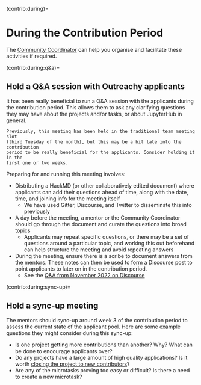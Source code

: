 (contrib:during)=
# During the Contribution Period

The [Community Coordinator](comm-coord) can help you organise and facilitate
these activities if required.

(contrib:during:q&a)=
## Hold a Q&A session with Outreachy applicants

It has been really beneficial to run a Q&A session with the applicants during the
contribution period. This allows them to ask any clarifying questions they may
have about the projects and/or tasks, or about JupyterHub in general.

```{warning}
Previously, this meeting has been held in the traditional team meeting slot
(third Tuesday of the month), but this may be a bit late into the contribution
period to be really beneficial for the applicants. Consider holding it in the
first one or two weeks.
```

Preparing for and running this meeting involves:

- Distributing a HackMD (or other collaboratively edited document) where
  applicants can add their questions ahead of time, along with the date, time,
  and joining info for the meeting itself
  - We have used Gitter, Discourse, and Twitter to disseminate this info previously
- A day before the meeting, a mentor or the Community Coordinator should go
  through the document and curate the questions into broad topics
  - Applicants may repeat specific questions, or there may be a set of questions
    around a particular topic, and working this out beforehand can help
    structure the meeting and avoid repeating answers
- During the meeting, ensure there is a scribe to document answers from the
  mentors. These notes can then be used to form a Discourse post to point
  applicants to later on in the contribution period.
  - See the [Q&A from November 2022 on Discourse](https://discourse.jupyter.org/t/outreachy-internship-faq/16405)

(contrib:during:sync-up)=
## Hold a sync-up meeting

The mentors should sync-up around week 3 of the contribution period to assess
the current state of the applicant pool. Here are some example questions they
might consider during this sync-up:

- Is one project getting more contributions than another? Why? What can be done
  to encourage applicants over?
- Do any projects have a large amount of high quality applications? Is it worth
  [closing the project to new contributors](https://www.outreachy.org/docs/community/#discourage-new-applicants)?
- Are any of the microtasks proving too easy or difficult? Is there a need to
  create a new microtask?
